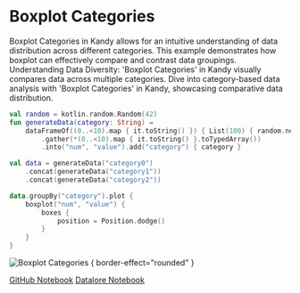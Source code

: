 # Boxplot Categories

<web-summary>
Boxplot Categories in Kandy allows for an intuitive understanding of data distribution across different categories.
This example demonstrates how boxplot can effectively compare and contrast data groupings.
</web-summary>

<card-summary>
Understanding Data Diversity: 'Boxplot Categories' in Kandy visually compares data across multiple categories.
</card-summary>

<link-summary>
Dive into category-based data analysis with 'Boxplot Categories' in Kandy, showcasing comparative data distribution.
</link-summary>


<!---IMPORT org.jetbrains.kotlinx.kandy.letsplot.samples.Boxplot-->

<!---FUN boxplot_categories-->

```kotlin
val random = kotlin.random.Random(42)
fun generateData(category: String) =
    dataFrameOf((0..<10).map { it.toString() }) { List(100) { random.nextDouble(0.0, 100.0) } }
        .gather(*(0..<10).map { it.toString() }.toTypedArray())
        .into("num", "value").add("category") { category }

val data = generateData("category0")
    .concat(generateData("category1"))
    .concat(generateData("category2"))

data.groupBy("category").plot {
    boxplot("num", "value") {
        boxes {
            position = Position.dodge()
        }
    }
}
```

<!---END-->

![Boxplot Categories](boxplot_categories.png) { border-effect="rounded" }

<seealso style="cards">
       <category ref="example-ktnb">
           <a href="https://github.com/Kotlin/kandy/blob/main/examples/notebooks/lets-plot/samples/boxplot/boxplot_categories.ipynb" summary="View the notebook on our GitHub repository">GitHub Notebook</a>
           <a href="https://datalore.jetbrains.com/report/static/KQKedA4jDrKu63O53gEN0z/2iT9tuEfb745cDv4isC1XH" summary="Experiment with this example on Datalore">Datalore Notebook</a>
       </category>
</seealso>
